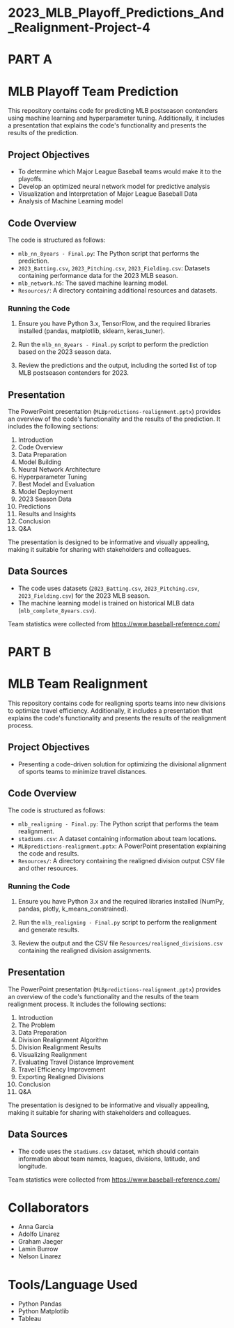 # 2023_MLB_Playoff_Predictions_And_Realignment-Project-4
# PART A
# MLB Playoff Team Prediction

This repository contains code for predicting MLB postseason contenders using machine learning and hyperparameter tuning. Additionally, it includes a presentation that explains the code's functionality and presents the results of the prediction.

## Project Objectives

- To determine which Major League Baseball teams would make it to the playoffs. 
- Develop an optimized neural network model for predictive analysis 
- Visualization and Interpretation of Major League Baseball Data
- Analysis of Machine Learning model 

## Code Overview

The code is structured as follows:

- `mlb_nn_8years - Final.py`: The Python script that performs the prediction.
- `2023_Batting.csv`, `2023_Pitching.csv`, `2023_Fielding.csv`: Datasets containing performance data for the 2023 MLB season.
- `mlb_network.h5`: The saved machine learning model.
- `Resources/`: A directory containing additional resources and datasets.

### Running the Code

1. Ensure you have Python 3.x, TensorFlow, and the required libraries installed (pandas, matplotlib, sklearn, keras_tuner).

2. Run the `mlb_nn_8years - Final.py` script to perform the prediction based on the 2023 season data.

3. Review the predictions and the output, including the sorted list of top MLB postseason contenders for 2023.

## Presentation

The PowerPoint presentation (`MLBpredictions-realignment.pptx`) provides an overview of the code's functionality and the results of the prediction. It includes the following sections:

1. Introduction
2. Code Overview
3. Data Preparation
4. Model Building
5. Neural Network Architecture
6. Hyperparameter Tuning
7. Best Model and Evaluation
8. Model Deployment
9. 2023 Season Data
10. Predictions
11. Results and Insights
12. Conclusion
13. Q&A

The presentation is designed to be informative and visually appealing, making it suitable for sharing with stakeholders and colleagues.

## Data Sources

- The code uses datasets (`2023_Batting.csv`, `2023_Pitching.csv`, `2023_Fielding.csv`) for the 2023 MLB season.
- The machine learning model is trained on historical MLB data (`mlb_complete_8years.csv`).

Team statistics were collected from https://www.baseball-reference.com/

# PART B
# MLB Team Realignment

This repository contains code for realigning sports teams into new divisions to optimize travel efficiency. Additionally, it includes a presentation that explains the code's functionality and presents the results of the realignment process.

## Project Objectives

- Presenting a code-driven solution for optimizing the divisional alignment of sports teams to minimize travel distances.

## Code Overview

The code is structured as follows:

- `mlb_realigning - Final.py`: The Python script that performs the team realignment.
- `stadiums.csv`: A dataset containing information about team locations.
- `MLBpredictions-realignment.pptx`: A PowerPoint presentation explaining the code and results.
- `Resources/`: A directory containing the realigned division output CSV file and other resources.

### Running the Code

1. Ensure you have Python 3.x and the required libraries installed (NumPy, pandas, plotly, k_means_constrained).

2. Run the `mlb_realigning - Final.py` script to perform the realignment and generate results.

3. Review the output and the CSV file `Resources/realigned_divisions.csv` containing the realigned division assignments.

## Presentation

The PowerPoint presentation (`MLBpredictions-realignment.pptx`) provides an overview of the code's functionality and the results of the team realignment process. It includes the following sections:

1. Introduction
2. The Problem
3. Data Preparation
4. Division Realignment Algorithm
5. Division Realignment Results
6. Visualizing Realignment
7. Evaluating Travel Distance Improvement
8. Travel Efficiency Improvement
9. Exporting Realigned Divisions
10. Conclusion
11. Q&A

The presentation is designed to be informative and visually appealing, making it suitable for sharing with stakeholders and colleagues.

## Data Sources

- The code uses the `stadiums.csv` dataset, which should contain information about team names, leagues, divisions, latitude, and longitude.

Team statistics were collected from https://www.baseball-reference.com/

# Collaborators
- Anna Garcia
- Adolfo Linarez
- Graham Jaeger
- Lamin Burrow
- Nelson Linarez

# Tools/Language Used
- Python Pandas
- Python Matplotlib
- Tableau
